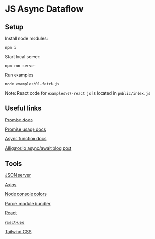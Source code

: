 # JS Async Dataflow

## Setup

Install node modules:
```sh
npm i
```

Start local server:
```sh
npm run server
```

Run examples:
```sh
node examples/01-fetch.js
```

Note: React code for ```examples\07-react.js``` is located in ```public/index.js```

## Useful links
[Promise docs](https://developer.mozilla.org/en-US/docs/Web/JavaScript/Reference/Global_Objects/Promise)

[Promise usage docs](https://developer.mozilla.org/en-US/docs/Web/JavaScript/Guide/Using_promises)

[Async function docs](https://developer.mozilla.org/en-US/docs/Web/JavaScript/Reference/Statements/async_function)

[Alligator.io async/await blog post](https://alligator.io/js/async-functions/)


## Tools
[JSON server](https://github.com/typicode/json-server)

[Axios](https://github.com/axios/axios)

[Node console colors](https://github.com/Marak/colors.js)

[Parcel module bundler](https://parceljs.org/)

[React](https://reactjs.org/)

[react-use](https://github.com/streamich/react-use)

[Tailwind CSS](https://tailwindcss.com/)
